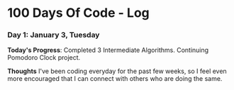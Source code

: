 # 100 Days Of Code - Log

### Day 1: January 3, Tuesday

**Today's Progress**: Completed 3 Intermediate Algorithms. Continuing Pomodoro Clock project.

**Thoughts** I've been coding everyday for the past few weeks, so I feel even more encouraged that I can connect with others who are doing the same. 

